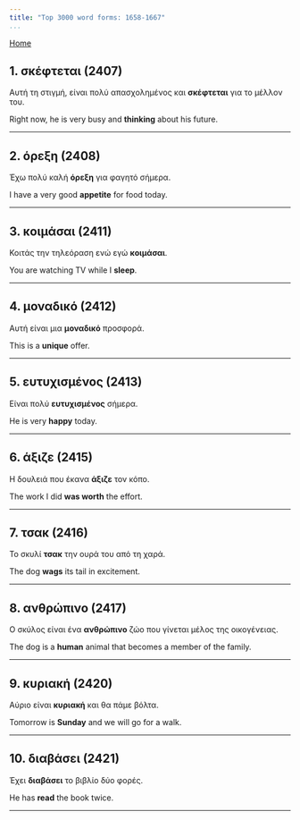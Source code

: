 ```yaml
---
title: "Top 3000 word forms: 1658-1667"
...
```


[Home](./) 

## 1. σκέφτεται (2407)

Αυτή τη στιγμή, είναι πολύ απασχολημένος και **σκέφτεται** για το μέλλον του.  

Right now, he is very busy and **thinking** about his future.

---

## 2. όρεξη (2408)

Έχω πολύ καλή **όρεξη** για φαγητό σήμερα.

I have a very good **appetite** for food today.

---

## 3. κοιμάσαι (2411)

Κοιτάς την τηλεόραση ενώ εγώ **κοιμάσαι**.

You are watching TV while I **sleep**.

---

## 4. μοναδικό (2412)

Αυτή είναι μια **μοναδικό** προσφορά.

This is a **unique** offer.

---

## 5. ευτυχισμένος (2413)

Είναι πολύ **ευτυχισμένος** σήμερα.  

He is very **happy** today.

---

## 6. άξιζε (2415)

Η δουλειά που έκανα **άξιζε** τον κόπο.

The work I did **was worth** the effort.

---

## 7. τσακ (2416)

Το σκυλί **τσακ** την ουρά του από τη χαρά.

The dog **wags** its tail in excitement.

---

## 8. ανθρώπινο (2417)

Ο σκύλος είναι ένα **ανθρώπινο** ζώο που γίνεται μέλος της οικογένειας.  

The dog is a **human** animal that becomes a member of the family.

---

## 9. κυριακή (2420)

Αύριο είναι **κυριακή** και θα πάμε βόλτα.  

Tomorrow is **Sunday** and we will go for a walk.

---

## 10. διαβάσει (2421)

Έχει **διαβάσει** το βιβλίο δύο φορές.

He has **read** the book twice.

---

